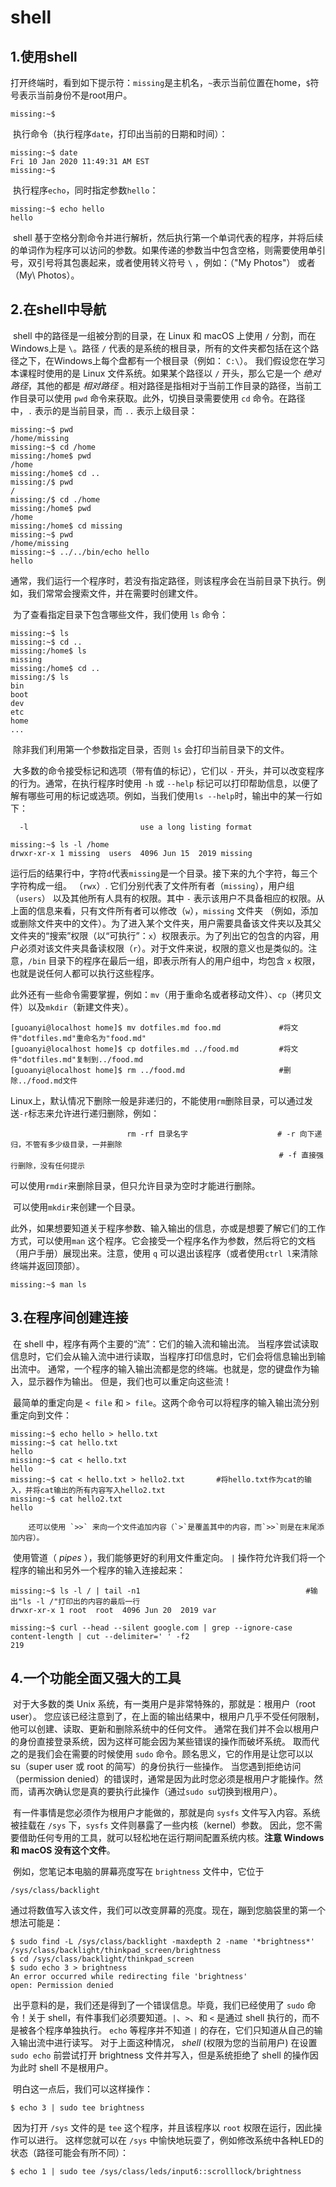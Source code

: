 # shell

## 1.使用shell 

​		打开终端时，看到如下提示符：`missing`是主机名，`~`表示当前位置在home，`$`符号表示当前身份不是root用户。

```
missing:~$
```

​		执行命令（执行程序`date`，打印出当前的日期和时间）：

```
missing:~$ date
Fri 10 Jan 2020 11:49:31 AM EST
missing:~$
```

​		执行程序`echo`，同时指定参数`hello`：

```
missing:~$ echo hello
hello
```

​		 shell 基于空格分割命令并进行解析，然后执行第一个单词代表的程序，并将后续的单词作为程序可以访问的参数。如果传递的参数当中包含空格，则需要使用单引号，双引号将其包裹起来，或者使用转义符号 `\` ，例如：（"My Photos"） 或者（My\ Photos）。

## 2.在shell中导航

​		shell 中的路径是一组被分割的目录，在 Linux 和 macOS 上使用 `/` 分割，而在Windows上是 `\`。路径 `/` 代表的是系统的根目录，所有的文件夹都包括在这个路径之下，在Windows上每个盘都有一个根目录（例如： `C:\`）。 我们假设您在学习本课程时使用的是 Linux 文件系统。如果某个路径以 `/` 开头，那么它是一个 *绝对路径*，其他的都是 *相对路径* 。相对路径是指相对于当前工作目录的路径，当前工作目录可以使用 `pwd` 命令来获取。此外，切换目录需要使用 `cd` 命令。在路径中，`.` 表示的是当前目录，而 `..` 表示上级目录：

```
missing:~$ pwd
/home/missing
missing:~$ cd /home
missing:/home$ pwd
/home
missing:/home$ cd ..
missing:/$ pwd
/
missing:/$ cd ./home
missing:/home$ pwd
/home
missing:/home$ cd missing
missing:~$ pwd
/home/missing
missing:~$ ../../bin/echo hello
hello
```

​		通常，我们运行一个程序时，若没有指定路径，则该程序会在当前目录下执行。例如，我们常常会搜索文件，并在需要时创建文件。

​		为了查看指定目录下包含哪些文件，我们使用 `ls` 命令：

```
missing:~$ ls
missing:~$ cd ..
missing:/home$ ls
missing
missing:/home$ cd ..
missing:/$ ls
bin
boot
dev
etc
home
...
```

​		除非我们利用第一个参数指定目录，否则 `ls` 会打印当前目录下的文件。

​		大多数的命令接受标记和选项（带有值的标记），它们以 `-` 开头，并可以改变程序的行为。通常，在执行程序时使用 `-h` 或 `--help` 标记可以打印帮助信息，以便了解有哪些可用的标记或选项。例如，当我们使用`ls --help`时，输出中的某一行如下：

```
  -l                         use a long listing format
```

```
missing:~$ ls -l /home
drwxr-xr-x 1 missing  users  4096 Jun 15  2019 missing
```

​		运行后的结果行中，字符`d`代表`missing`是一个目录。接下来的九个字符，每三个字符构成一组。 （`rwx`）. 它们分别代表了文件所有者（`missing`），用户组（`users`） 以及其他所有人具有的权限。其中 `-` 表示该用户不具备相应的权限。从上面的信息来看，只有文件所有者可以修改（`w`），`missing` 文件夹 （例如，添加或删除文件夹中的文件）。为了进入某个文件夹，用户需要具备该文件夹以及其父文件夹的“搜索”权限（以“可执行”：`x`）权限表示。为了列出它的包含的内容，用户必须对该文件夹具备读权限（`r`）。对于文件来说，权限的意义也是类似的。注意，`/bin` 目录下的程序在最后一组，即表示所有人的用户组中，均包含 `x` 权限，也就是说任何人都可以执行这些程序。

​		此外还有一些命令需要掌握，例如：`mv`（用于重命名或者移动文件）、`cp`（拷贝文件）以及`mkdir`（新建文件夹）。

```
[guoanyi@localhost home]$ mv dotfiles.md foo.md             #将文件"dotfiles.md"重命名为"food.md"
[guoanyi@localhost home]$ cp dotfiles.md ../food.md         #将文件"dotfiles.md"复制到../food.md
[guoanyi@localhost home]$ rm ../food.md                     #删除../food.md文件
```

​		Linux上，默认情况下删除一般是非递归的，不能使用`rm`删除目录，可以通过发送`-r`标志来允许进行递归删除，例如：

```
                          rm -rf 目录名字                    # -r 向下递归，不管有多少级目录，一并删除
                                                            # -f 直接强行删除，没有任何提示
```

​		可以使用`rmdir`来删除目录，但只允许目录为空时才能进行删除。

​		可以使用`mkdir`来创建一个目录。

​		此外，如果想要知道关于程序参数、输入输出的信息，亦或是想要了解它们的工作方式，可以使用`man` 这个程序。它会接受一个程序名作为参数，然后将它的文档（用户手册）展现出来。注意，使用 `q` 可以退出该程序（或者使用`ctrl l`来清除终端并返回顶部）。

```
missing:~$ man ls
```

## 3.在程序间创建连接

​		在 shell 中，程序有两个主要的“流”：它们的输入流和输出流。 当程序尝试读取信息时，它们会从输入流中进行读取，当程序打印信息时，它们会将信息输出到输出流中。 通常，一个程序的输入输出流都是您的终端。也就是，您的键盘作为输入，显示器作为输出。 但是，我们也可以重定向这些流！

​		最简单的重定向是 `< file` 和 `> file`。这两个命令可以将程序的输入输出流分别重定向到文件：

```
missing:~$ echo hello > hello.txt
missing:~$ cat hello.txt
hello
missing:~$ cat < hello.txt
hello
missing:~$ cat < hello.txt > hello2.txt       #将hello.txt作为cat的输入，并将cat输出的所有内容写入hello2.txt
missing:~$ cat hello2.txt
hello
```

 		还可以使用 `>>` 来向一个文件追加内容（`>`是覆盖其中的内容，而`>>`则是在末尾添加内容）。

​		使用管道（ *pipes* ），我们能够更好的利用文件重定向。 `|` 操作符允许我们将一个程序的输出和另外一个程序的输入连接起来：

```
missing:~$ ls -l / | tail -n1                                     #输出"ls -l /"打印出的内容的最后一行
drwxr-xr-x 1 root  root  4096 Jun 20  2019 var

missing:~$ curl --head --silent google.com | grep --ignore-case content-length | cut --delimiter=' ' -f2
219
```

## 4.一个功能全面又强大的工具

​		对于大多数的类 Unix 系统，有一类用户是非常特殊的，那就是：根用户（root user）。 您应该已经注意到了，在上面的输出结果中，根用户几乎不受任何限制，他可以创建、读取、更新和删除系统中的任何文件。 通常在我们并不会以根用户的身份直接登录系统，因为这样可能会因为某些错误的操作而破坏系统。 取而代之的是我们会在需要的时候使用 `sudo` 命令。顾名思义，它的作用是让您可以以 su（super user 或 root 的简写）的身份执行一些操作。 当您遇到拒绝访问（permission denied）的错误时，通常是因为此时您必须是根用户才能操作。然而，请再次确认您是真的要执行此操作（通过`sudo su`切换到根用户）。

​		有一件事情是您必须作为根用户才能做的，那就是向 `sysfs` 文件写入内容。系统被挂载在 `/sys` 下，`sysfs` 文件则暴露了一些内核（kernel）参数。 因此，您不需要借助任何专用的工具，就可以轻松地在运行期间配置系统内核。**注意 Windows 和 macOS 没有这个文件**。

​		例如，您笔记本电脑的屏幕亮度写在 `brightness` 文件中，它位于

```
/sys/class/backlight
```

​		通过将数值写入该文件，我们可以改变屏幕的亮度。现在，蹦到您脑袋里的第一个想法可能是：

```
$ sudo find -L /sys/class/backlight -maxdepth 2 -name '*brightness*'
/sys/class/backlight/thinkpad_screen/brightness
$ cd /sys/class/backlight/thinkpad_screen
$ sudo echo 3 > brightness
An error occurred while redirecting file 'brightness'
open: Permission denied
```

​		出乎意料的是，我们还是得到了一个错误信息。毕竟，我们已经使用了 `sudo` 命令！关于 shell，有件事我们必须要知道。`|`、`>`、和 `<` 是通过 shell 执行的，而不是被各个程序单独执行。 `echo` 等程序并不知道 `|` 的存在，它们只知道从自己的输入输出流中进行读写。 对于上面这种情况， *shell* (权限为您的当前用户) 在设置 `sudo echo` 前尝试打开 brightness 文件并写入，但是系统拒绝了 shell 的操作因为此时 shell 不是根用户。

​		明白这一点后，我们可以这样操作：

```
$ echo 3 | sudo tee brightness
```

​	因为打开 `/sys` 文件的是 `tee` 这个程序，并且该程序以 `root` 权限在运行，因此操作可以进行。 这样您就可以在 `/sys` 中愉快地玩耍了，例如修改系统中各种LED的状态（路径可能会有所不同）：

```
$ echo 1 | sudo tee /sys/class/leds/input6::scrolllock/brightness
```

